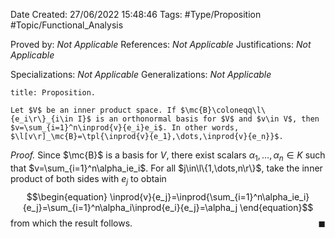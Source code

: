<div class="topSpace"></div>

Date Created: 27/06/2022 15:48:46
Tags: #Type/Proposition #Topic/Functional_Analysis

Proved by: <i>Not Applicable</i>
References: <i>Not Applicable</i>
Justifications: <i>Not Applicable</i>

Specializations: <i>Not Applicable</i>
Generalizations: <i>Not Applicable</i>

``` ad-Proposition
title: Proposition.

Let $V$ be an inner product space. If $\mc{B}\coloneqq\l\{e_i\r\}_{i\in I}$ is an orthonormal basis for $V$ and $v\in V$, then $v=\sum_{i=1}^n\inprod{v}{e_i}e_i$. In other words, $\l[v\r]_\mc{B}=\tpl{\inprod{v}{e_1},\dots,\inprod{v}{e_n}}$.

```

<i>Proof.</i> Since $\mc{B}$ is a basis for $V$, there exist scalars $\alpha_1,\dots,\alpha_n\in K$ such that $v=\sum_{i=1}^n\alpha_ie_i$. For all $j\in\l\{1,\dots,n\r\}$, take the inner product of both sides with $e_j$ to obtain
$$\begin{equation}
    \inprod{v}{e_j}=\inprod{\sum_{i=1}^n\alpha_ie_i}{e_j}=\sum_{i=1}^n\alpha_i\inprod{e_i}{e_j}=\alpha_j
\end{equation}$$
from which the result follows.<span style="float:right;">$\blacksquare$</span>
